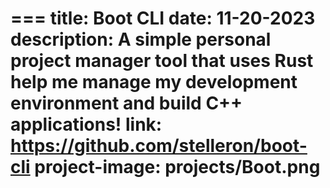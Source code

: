 === 
title: Boot CLI
date: 11-20-2023
description: A simple personal project manager tool that uses Rust help me manage my development environment and build C++ applications!
link: https://github.com/stelleron/boot-cli
project-image: projects/Boot.png
===
